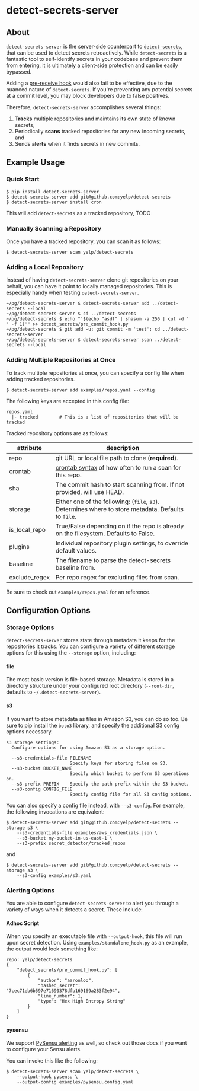 # detect-secrets-server

## About

`detect-secrets-server` is the server-side counterpart to [`detect-secrets`](
https://github.com/Yelp/detect-secrets), that can be used to detect secrets retroactively.
While `detect-secrets` is a fantastic tool to self-identify secrets in your codebase and
prevent them from entering, it is ultimately a client-side protection and can be easily
bypassed.

Adding a
[pre-receive hook](https://git-scm.com/book/en/v2/Customizing-Git-Git-Hooks#_code_pre_receive_code)
would also fail to be effective, due to the nuanced nature of `detect-secrets`.
If you're preventing any potential secrets at a commit level, you may block developers
due to false positives.

Therefore, `detect-secrets-server` accomplishes several things:

1. **Tracks** multiple repositories and maintains its own state of known secrets,
2. Periodically **scans** tracked repositories for any new incoming secrets, and
3. Sends **alerts** when it finds secrets in new commits.

## Example Usage

### Quick Start

```
$ pip install detect-secrets-server
$ detect-secrets-server add git@github.com:yelp/detect-secrets
$ detect-secrets-server install cron
```

This will add `detect-secrets` as a tracked repository, TODO

### Manually Scanning a Repository

Once you have a tracked repository, you can scan it as follows:

```
$ detect-secrets-server scan yelp/detect-secrets
```

### Adding a Local Repository

Instead of having `detect-secrets-server` clone git repositories on your behalf, you can
have it point to locally managed repositories. This is especially handy when testing
`detect-secrets-server`.

```
~/pg/detect-secrets-server $ detect-secrets-server add ../detect-secrets --local
~/pg/detect-secrets-server $ cd ../detect-secrets
~/pg/detect-secrets $ echo "'$(echo "asdf" | shasum -a 256 | cut -d ' ' -f 1)'" >> detect_secrets/pre_commit_hook.py
~/pg/detect-secrets $ git add -u; git commit -m 'test'; cd ../detect-secrets-server
~/pg/detect-secrets-server $ detect-secrets-server scan ../detect-secrets --local
```

### Adding Multiple Repositories at Once

To track multiple repositories at once, you can specify a config file when adding tracked
repositories.

```
$ detect-secrets-server add examples/repos.yaml --config
```

The following keys are accepted in this config file:

```
repos.yaml
  |- tracked		# This is a list of repositories that will be tracked
```

Tracked repository options are as follows:

| attribute      | description
| -------------- | -----------
| repo           | git URL or local file path to clone (**required**).
| crontab        | [crontab syntax](https://crontab.guru/) of how often to run a scan for this repo.
| sha            | The commit hash to start scanning from. If not provided, will use HEAD.
| storage        | Either one of the following: (`file`, `s3`). Determines where to store metadata. Defaults to `file`.
| is\_local\_repo| True/False depending on if the repo is already on the filesystem. Defaults to False.
| plugins        | Individual repository plugin settings, to override default values.
| baseline       | The filename to parse the detect-secrets baseline from.
| exclude\_regex | Per repo regex for excluding files from scan.

Be sure to check out `examples/repos.yaml` for an reference.

## Configuration Options

### Storage Options

`detect-secrets-server` stores state through metadata it keeps for the repositories
it tracks. You can configure a variety of different storage options for this using
the `--storage` option, including:

#### file

The most basic version is file-based storage. Metadata is stored in a directory structure
under your configured root directory (`--root-dir`, defaults to `~/.detect-secrets-server`).

#### s3

If you want to store metadata as files in Amazon S3, you can do so too. Be sure to pip install
the `boto3` library, and specify the additional S3 config options necessary.

```
s3 storage settings:
  Configure options for using Amazon S3 as a storage option.

  --s3-credentials-file FILENAME
                        Specify keys for storing files on S3.
  --s3-bucket BUCKET_NAME
                        Specify which bucket to perform S3 operations on.
  --s3-prefix PREFIX    Specify the path prefix within the S3 bucket.
  --s3-config CONFIG_FILE
                        Specify config file for all S3 config options.
```

You can also specify a config file instead, with `--s3-config`. For example, the following
invocations are equivalent:

```
$ detect-secrets-server add git@github.com:yelp/detect-secrets --storage s3 \
	--s3-credentials-file examples/aws_credentials.json \
	--s3-bucket my-bucket-in-us-east-1 \
	--s3-prefix secret_detector/tracked_repos
```

and

```
$ detect-secrets-server add git@github.com:yelp/detect-secrets --storage s3 \
	--s3-config examples/s3.yaml
```

### Alerting Options

You are able to configure `detect-secrets-server` to alert you through a variety of ways
when it detects a secret. These include:

#### Adhoc Script

When you specify an executable file with `--output-hook`, this file will run upon secret
detection. Using `examples/standalone_hook.py` as an example, the output would look
something like:

```
repo: yelp/detect-secrets
{
    "detect_secrets/pre_commit_hook.py": [
        {
            "author": "aaronloo",
            "hashed_secret": "7cec71eb6b597e71690378dfb169169a283f2e94",
            "line_number": 1,
            "type": "Hex High Entropy String"
        }
    ]
}
```

#### pysensu

We support
[PySensu alerting](http://pysensu-yelp.readthedocs.io/en/latest/#pysensu_yelp.send_event)
as well, so check out those docs if you want to configure your Sensu alerts.

You can invoke this like the following:

```
$ detect-secrets-server scan yelp/detect-secrets \
	--output-hook pysensu \
	--output-config examples/pysensu.config.yaml
```
